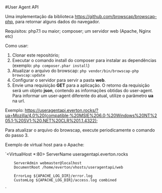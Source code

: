 #User Agent API

Uma implementação da biblioteca https://github.com/browscap/browscap-php, para retornar alguns dados do navegador.

Requisitos:
php7.1 ou maior;
composer;
um servidor web (Apache, Nginx etc)

Como usar:

1) Clonar este repositório;
2) Executar o comando install do composer para instalar as dependências (exemplo: `php composer.phar install`)
3) Atualizar o arquivo do browscap: `php vendor/bin/browscap-php browscap:update`
4) Configurar o servidor para servir a pasta **web**.
5) Envie uma requisição **GET** para a aplicação. O retorno da requisição será um objeto **json**, contendo as informações obtidas do user-agent. Para informar um user-agent diferente do atual, utilize o parâmetro **ua** na url.

Exemplo: https://useragentapi.everton.rocks/?ua=Mozilla/4.0%20(compatible;%20MSIE%206.0;%20Windows%20NT%205.1;%20SV1;%20.NET%20CLR%201.1.4322);

Para atualizar o arquivo do browscap, execute periodicamente o comando do passo 3.

Exemplo de virtual host para o Apache:

`<VirtualHost *:80>
        ServerName useragentapi.everton.rocks

        ServerAdmin webmaster@localhost
        DocumentRoot /home/everton/vhosts/useragentapi/web

        ErrorLog ${APACHE_LOG_DIR}/error.log
        CustomLog ${APACHE_LOG_DIR}/access.log combined

</VirtualHost>`
